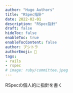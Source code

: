 ```yaml
---
author: "Hugo Authors"
title: "RSpec指針"
date: 2022-02-01
description: "RSpec指針"
draft: false
hideToc: false
enableToc: true
enableTocContent: false
author: ブシトラ
authorEmoji: 🐯
tags:
- rails
- rspec
# image: ruby/committee.jpeg
---
```


RSpecの個人的に指針を書く
